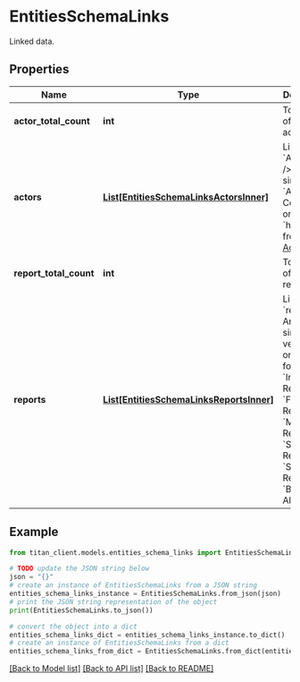 # EntitiesSchemaLinks

Linked data.

## Properties

Name | Type | Description | Notes
------------ | ------------- | ------------- | -------------
**actor_total_count** | **int** | Total count of matched actors. | [optional] 
**actors** | [**List[EntitiesSchemaLinksActorsInner]**](EntitiesSchemaLinksActorsInner.md) | List of &#x60;Actors&#x60; &lt;br /&gt;&#x60;Array&#x60; of simple &#x60;Actor&#x60;. Contains only &#x60;uid&#x60;, &#x60;handles&#x60; from [Actors](). | [optional] 
**report_total_count** | **int** | Total count of linked reports. | [optional] 
**reports** | [**List[EntitiesSchemaLinksReportsInner]**](EntitiesSchemaLinksReportsInner.md) | Linked &#x60;reports&#x60; Array of simplified version of one of the following: &#x60;Information Report&#x60;, &#x60;Fintel Report&#x60;, &#x60;Malware Report&#x60;, &#x60;Spot Report&#x60;, &#x60;Situation Report&#x60;, &#x60;Breach Alert&#x60;. | [optional] 

## Example

```python
from titan_client.models.entities_schema_links import EntitiesSchemaLinks

# TODO update the JSON string below
json = "{}"
# create an instance of EntitiesSchemaLinks from a JSON string
entities_schema_links_instance = EntitiesSchemaLinks.from_json(json)
# print the JSON string representation of the object
print(EntitiesSchemaLinks.to_json())

# convert the object into a dict
entities_schema_links_dict = entities_schema_links_instance.to_dict()
# create an instance of EntitiesSchemaLinks from a dict
entities_schema_links_from_dict = EntitiesSchemaLinks.from_dict(entities_schema_links_dict)
```
[[Back to Model list]](../README.md#documentation-for-models) [[Back to API list]](../README.md#documentation-for-api-endpoints) [[Back to README]](../README.md)


